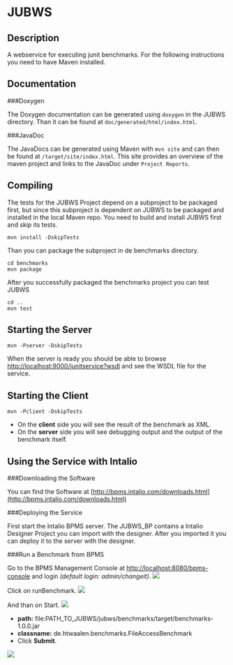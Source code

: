JUBWS 
=====

Description
-----------

A webservice for executing junit benchmarks.
For the following instructions you need to have Maven installed.

Documentation
-------------

###Doxygen

The Doxygen documentation can be generated using `doxygen` in the JUBWS directory.
Than it can be found at `doc/generated/html/index.html`.

###JavaDoc

The JavaDocs can be generated using Maven with `mvn site` and can then be found at `/target/site/index.html`. This site provides an overview of the maven project and links to the JavaDoc under `Project Reports`.

Compiling
---------

The tests for the JUBWS Project depend on a subproject to be packaged first, but since this subproject is dependent on JUBWS to be packaged and installed in the local Maven repo. You need to build and install JUBWS first and skip its tests.

	mvn install -DskipTests
	
Than you can package the subproject in de benchmarks directory.

	cd benchmarks
	mvn package

After you successfully packaged the benchmarks project you can test JUBWS

	cd ..
	mvn test


Starting the Server
-------------------

	mvn -Pserver -DskipTests

When the server is ready you should be able to browse 
[http://localhost:9000/junitservice?wsdl](http://localhost:9000/junitservice?wsdl) and see the WSDL file for the service.


Starting the Client
-------------------

	mvn -Pclient -DskipTests

* On the **client** side you will see the result of the benchmark as XML.
* On the **server** side you will see debugging output and the output of the benchmark itself.


Using the Service with Intalio
------------------------------

###Downloading the Software

You can find the Software at
[http://bpms.intalio.com/downloads.html](http://bpms.intalio.com/downloads.html)

###Deploying the Service

First start the Intalio BPMS server.
The JUBWS_BP contains a Intalio Designer Project you can import with the designer.
After you imported it you can deploy it to the server with the designer.

###Run a Benchmark from BPMS

Go to the BPMS Management Console at [http://localhost:8080/bpms-console](http://localhost:8080/bpms-console) and login *(default login: admin/changeit)*.
![](https://raw.github.com/opensourceprojects/jubws/master/doc/images/intalio_console_processes.png)



Click on runBenchmark.
![](https://raw.github.com/opensourceprojects/jubws/master/doc/images/intalio_console_runbenchmark.png)

And than on Start.
![](https://raw.github.com/opensourceprojects/jubws/master/doc/images/intalio_console_input.png)


* **path:** file:PATH_TO_JUBWS/jubws/benchmarks/target/benchmarks-1.0.0.jar
* **classname:** de.htwaalen.benchmarks.FileAccessBenchmark
* Click **Submit**.

![](https://raw.github.com/opensourceprojects/jubws/master/doc/images/intalio_console_result.png)










